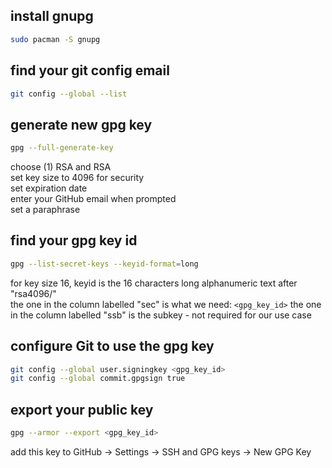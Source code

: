## install gnupg

```bash
sudo pacman -S gnupg
```

## find your git config email

```bash
git config --global --list
```

## generate new gpg key

```bash
gpg --full-generate-key
```

choose (1) RSA and RSA  
set key size to 4096 for security  
set expiration date  
enter your GitHub email when prompted  
set a paraphrase

## find your gpg key id

```bash
gpg --list-secret-keys --keyid-format=long
```

for key size 16, keyid is the 16 characters long alphanumeric text after "rsa4096/"  
the one in the column labelled "sec" is what we need: `<gpg_key_id>`
the one in the column labelled "ssb" is the subkey - not required for our use case

## configure Git to use the gpg key

```bash
git config --global user.signingkey <gpg_key_id>
git config --global commit.gpgsign true
```

## export your public key

```bash
gpg --armor --export <gpg_key_id>
```

add this key to GitHub -> Settings -> SSH and GPG keys -> New GPG Key



